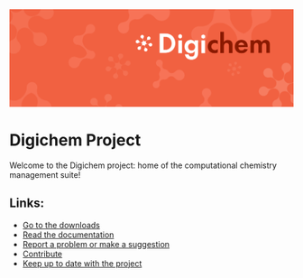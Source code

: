 <img src="Banner.png" alt="Banner" />

# Digichem Project

Welcome to the Digichem project: home of the computational chemistry management suite!

## Links:

 - [Go to the downloads](https://github.com/Digichem-Project/build-boy)
 - [Read the documentation](https://doc.digi-chem.co.uk)
 - [Report a problem or make a suggestion](https://github.com/Digichem-Project/build-boy/issues)
 - [Contribute](https://github.com/Digichem-Project/digichem-core)
 - [Keep up to date with the project](https://x.com/DigichemProject)